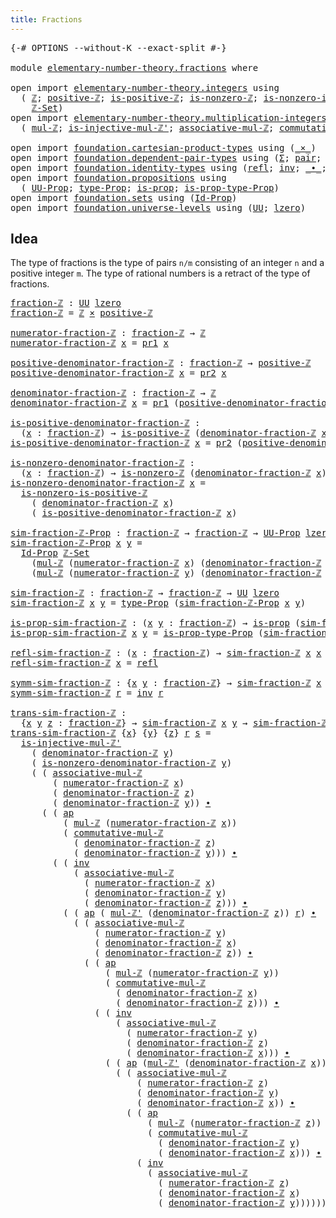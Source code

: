 ```yaml
---
title: Fractions
---
```


<pre class="Agda"><a id="35" class="Symbol">{-#</a> <a id="39" class="Keyword">OPTIONS</a> <a id="47" class="Pragma">--without-K</a> <a id="59" class="Pragma">--exact-split</a> <a id="73" class="Symbol">#-}</a>

<a id="78" class="Keyword">module</a> <a id="85" href="elementary-number-theory.fractions.html" class="Module">elementary-number-theory.fractions</a> <a id="120" class="Keyword">where</a>

<a id="127" class="Keyword">open</a> <a id="132" class="Keyword">import</a> <a id="139" href="elementary-number-theory.integers.html" class="Module">elementary-number-theory.integers</a> <a id="173" class="Keyword">using</a>
  <a id="181" class="Symbol">(</a> <a id="183" href="elementary-number-theory.integers.html#2078" class="Function">ℤ</a><a id="184" class="Symbol">;</a> <a id="186" href="elementary-number-theory.integers.html#7927" class="Function">positive-ℤ</a><a id="196" class="Symbol">;</a> <a id="198" href="elementary-number-theory.integers.html#7796" class="Function">is-positive-ℤ</a><a id="211" class="Symbol">;</a> <a id="213" href="elementary-number-theory.integers.html#2410" class="Function">is-nonzero-ℤ</a><a id="225" class="Symbol">;</a> <a id="227" href="elementary-number-theory.integers.html#8109" class="Function">is-nonzero-is-positive-ℤ</a><a id="251" class="Symbol">;</a>
    <a id="257" href="elementary-number-theory.integers.html#4352" class="Function">ℤ-Set</a><a id="262" class="Symbol">)</a>
<a id="264" class="Keyword">open</a> <a id="269" class="Keyword">import</a> <a id="276" href="elementary-number-theory.multiplication-integers.html" class="Module">elementary-number-theory.multiplication-integers</a> <a id="325" class="Keyword">using</a>
  <a id="333" class="Symbol">(</a> <a id="335" href="elementary-number-theory.multiplication-integers.html#2230" class="Function">mul-ℤ</a><a id="340" class="Symbol">;</a> <a id="342" href="elementary-number-theory.multiplication-integers.html#18375" class="Function">is-injective-mul-ℤ&#39;</a><a id="361" class="Symbol">;</a> <a id="363" href="elementary-number-theory.multiplication-integers.html#11330" class="Function">associative-mul-ℤ</a><a id="380" class="Symbol">;</a> <a id="382" href="elementary-number-theory.multiplication-integers.html#12015" class="Function">commutative-mul-ℤ</a><a id="399" class="Symbol">;</a> <a id="401" href="elementary-number-theory.multiplication-integers.html#2471" class="Function">mul-ℤ&#39;</a><a id="407" class="Symbol">)</a>

<a id="410" class="Keyword">open</a> <a id="415" class="Keyword">import</a> <a id="422" href="foundation.cartesian-product-types.html" class="Module">foundation.cartesian-product-types</a> <a id="457" class="Keyword">using</a> <a id="463" class="Symbol">(</a><a id="464" href="foundation-core.cartesian-product-types.html#590" class="Function Operator">_×_</a><a id="467" class="Symbol">)</a>
<a id="469" class="Keyword">open</a> <a id="474" class="Keyword">import</a> <a id="481" href="foundation.dependent-pair-types.html" class="Module">foundation.dependent-pair-types</a> <a id="513" class="Keyword">using</a> <a id="519" class="Symbol">(</a><a id="520" href="foundation-core.dependent-pair-types.html#515" class="Record">Σ</a><a id="521" class="Symbol">;</a> <a id="523" href="foundation-core.dependent-pair-types.html#588" class="InductiveConstructor">pair</a><a id="527" class="Symbol">;</a> <a id="529" href="foundation-core.dependent-pair-types.html#605" class="Field">pr1</a><a id="532" class="Symbol">;</a> <a id="534" href="foundation-core.dependent-pair-types.html#617" class="Field">pr2</a><a id="537" class="Symbol">)</a>
<a id="539" class="Keyword">open</a> <a id="544" class="Keyword">import</a> <a id="551" href="foundation.identity-types.html" class="Module">foundation.identity-types</a> <a id="577" class="Keyword">using</a> <a id="583" class="Symbol">(</a><a id="584" href="foundation-core.identity-types.html#1820" class="InductiveConstructor">refl</a><a id="588" class="Symbol">;</a> <a id="590" href="foundation-core.identity-types.html#2729" class="Function">inv</a><a id="593" class="Symbol">;</a> <a id="595" href="foundation-core.identity-types.html#2425" class="Function Operator">_∙_</a><a id="598" class="Symbol">;</a> <a id="600" href="foundation-core.identity-types.html#4003" class="Function">ap</a><a id="602" class="Symbol">)</a>
<a id="604" class="Keyword">open</a> <a id="609" class="Keyword">import</a> <a id="616" href="foundation.propositions.html" class="Module">foundation.propositions</a> <a id="640" class="Keyword">using</a>
  <a id="648" class="Symbol">(</a> <a id="650" href="foundation-core.propositions.html#1393" class="Function">UU-Prop</a><a id="657" class="Symbol">;</a> <a id="659" href="foundation-core.propositions.html#1495" class="Function">type-Prop</a><a id="668" class="Symbol">;</a> <a id="670" href="foundation-core.propositions.html#1309" class="Function">is-prop</a><a id="677" class="Symbol">;</a> <a id="679" href="foundation-core.propositions.html#1562" class="Function">is-prop-type-Prop</a><a id="696" class="Symbol">)</a>
<a id="698" class="Keyword">open</a> <a id="703" class="Keyword">import</a> <a id="710" href="foundation.sets.html" class="Module">foundation.sets</a> <a id="726" class="Keyword">using</a> <a id="732" class="Symbol">(</a><a id="733" href="foundation-core.sets.html#1420" class="Function">Id-Prop</a><a id="740" class="Symbol">)</a>
<a id="742" class="Keyword">open</a> <a id="747" class="Keyword">import</a> <a id="754" href="foundation.universe-levels.html" class="Module">foundation.universe-levels</a> <a id="781" class="Keyword">using</a> <a id="787" class="Symbol">(</a><a id="788" href="foundation-core.universe-levels.html#235" class="Primitive">UU</a><a id="790" class="Symbol">;</a> <a id="792" href="Agda.Primitive.html#764" class="Primitive">lzero</a><a id="797" class="Symbol">)</a>
</pre>
## Idea

The type of fractions is the type of pairs `n/m` consisting of an integer `n` and a positive integer `m`. The type of rational numbers is a retract of the type of fractions.

<pre class="Agda"><a id="fraction-ℤ"></a><a id="996" href="elementary-number-theory.fractions.html#996" class="Function">fraction-ℤ</a> <a id="1007" class="Symbol">:</a> <a id="1009" href="foundation-core.universe-levels.html#235" class="Primitive">UU</a> <a id="1012" href="Agda.Primitive.html#764" class="Primitive">lzero</a>
<a id="1018" href="elementary-number-theory.fractions.html#996" class="Function">fraction-ℤ</a> <a id="1029" class="Symbol">=</a> <a id="1031" href="elementary-number-theory.integers.html#2078" class="Function">ℤ</a> <a id="1033" href="foundation-core.cartesian-product-types.html#590" class="Function Operator">×</a> <a id="1035" href="elementary-number-theory.integers.html#7927" class="Function">positive-ℤ</a>

<a id="numerator-fraction-ℤ"></a><a id="1047" href="elementary-number-theory.fractions.html#1047" class="Function">numerator-fraction-ℤ</a> <a id="1068" class="Symbol">:</a> <a id="1070" href="elementary-number-theory.fractions.html#996" class="Function">fraction-ℤ</a> <a id="1081" class="Symbol">→</a> <a id="1083" href="elementary-number-theory.integers.html#2078" class="Function">ℤ</a>
<a id="1085" href="elementary-number-theory.fractions.html#1047" class="Function">numerator-fraction-ℤ</a> <a id="1106" href="elementary-number-theory.fractions.html#1106" class="Bound">x</a> <a id="1108" class="Symbol">=</a> <a id="1110" href="foundation-core.dependent-pair-types.html#605" class="Field">pr1</a> <a id="1114" href="elementary-number-theory.fractions.html#1106" class="Bound">x</a>

<a id="positive-denominator-fraction-ℤ"></a><a id="1117" href="elementary-number-theory.fractions.html#1117" class="Function">positive-denominator-fraction-ℤ</a> <a id="1149" class="Symbol">:</a> <a id="1151" href="elementary-number-theory.fractions.html#996" class="Function">fraction-ℤ</a> <a id="1162" class="Symbol">→</a> <a id="1164" href="elementary-number-theory.integers.html#7927" class="Function">positive-ℤ</a>
<a id="1175" href="elementary-number-theory.fractions.html#1117" class="Function">positive-denominator-fraction-ℤ</a> <a id="1207" href="elementary-number-theory.fractions.html#1207" class="Bound">x</a> <a id="1209" class="Symbol">=</a> <a id="1211" href="foundation-core.dependent-pair-types.html#617" class="Field">pr2</a> <a id="1215" href="elementary-number-theory.fractions.html#1207" class="Bound">x</a>

<a id="denominator-fraction-ℤ"></a><a id="1218" href="elementary-number-theory.fractions.html#1218" class="Function">denominator-fraction-ℤ</a> <a id="1241" class="Symbol">:</a> <a id="1243" href="elementary-number-theory.fractions.html#996" class="Function">fraction-ℤ</a> <a id="1254" class="Symbol">→</a> <a id="1256" href="elementary-number-theory.integers.html#2078" class="Function">ℤ</a>
<a id="1258" href="elementary-number-theory.fractions.html#1218" class="Function">denominator-fraction-ℤ</a> <a id="1281" href="elementary-number-theory.fractions.html#1281" class="Bound">x</a> <a id="1283" class="Symbol">=</a> <a id="1285" href="foundation-core.dependent-pair-types.html#605" class="Field">pr1</a> <a id="1289" class="Symbol">(</a><a id="1290" href="elementary-number-theory.fractions.html#1117" class="Function">positive-denominator-fraction-ℤ</a> <a id="1322" href="elementary-number-theory.fractions.html#1281" class="Bound">x</a><a id="1323" class="Symbol">)</a>

<a id="is-positive-denominator-fraction-ℤ"></a><a id="1326" href="elementary-number-theory.fractions.html#1326" class="Function">is-positive-denominator-fraction-ℤ</a> <a id="1361" class="Symbol">:</a>
  <a id="1365" class="Symbol">(</a><a id="1366" href="elementary-number-theory.fractions.html#1366" class="Bound">x</a> <a id="1368" class="Symbol">:</a> <a id="1370" href="elementary-number-theory.fractions.html#996" class="Function">fraction-ℤ</a><a id="1380" class="Symbol">)</a> <a id="1382" class="Symbol">→</a> <a id="1384" href="elementary-number-theory.integers.html#7796" class="Function">is-positive-ℤ</a> <a id="1398" class="Symbol">(</a><a id="1399" href="elementary-number-theory.fractions.html#1218" class="Function">denominator-fraction-ℤ</a> <a id="1422" href="elementary-number-theory.fractions.html#1366" class="Bound">x</a><a id="1423" class="Symbol">)</a>
<a id="1425" href="elementary-number-theory.fractions.html#1326" class="Function">is-positive-denominator-fraction-ℤ</a> <a id="1460" href="elementary-number-theory.fractions.html#1460" class="Bound">x</a> <a id="1462" class="Symbol">=</a> <a id="1464" href="foundation-core.dependent-pair-types.html#617" class="Field">pr2</a> <a id="1468" class="Symbol">(</a><a id="1469" href="elementary-number-theory.fractions.html#1117" class="Function">positive-denominator-fraction-ℤ</a> <a id="1501" href="elementary-number-theory.fractions.html#1460" class="Bound">x</a><a id="1502" class="Symbol">)</a>

<a id="is-nonzero-denominator-fraction-ℤ"></a><a id="1505" href="elementary-number-theory.fractions.html#1505" class="Function">is-nonzero-denominator-fraction-ℤ</a> <a id="1539" class="Symbol">:</a>
  <a id="1543" class="Symbol">(</a><a id="1544" href="elementary-number-theory.fractions.html#1544" class="Bound">x</a> <a id="1546" class="Symbol">:</a> <a id="1548" href="elementary-number-theory.fractions.html#996" class="Function">fraction-ℤ</a><a id="1558" class="Symbol">)</a> <a id="1560" class="Symbol">→</a> <a id="1562" href="elementary-number-theory.integers.html#2410" class="Function">is-nonzero-ℤ</a> <a id="1575" class="Symbol">(</a><a id="1576" href="elementary-number-theory.fractions.html#1218" class="Function">denominator-fraction-ℤ</a> <a id="1599" href="elementary-number-theory.fractions.html#1544" class="Bound">x</a><a id="1600" class="Symbol">)</a>
<a id="1602" href="elementary-number-theory.fractions.html#1505" class="Function">is-nonzero-denominator-fraction-ℤ</a> <a id="1636" href="elementary-number-theory.fractions.html#1636" class="Bound">x</a> <a id="1638" class="Symbol">=</a>
  <a id="1642" href="elementary-number-theory.integers.html#8109" class="Function">is-nonzero-is-positive-ℤ</a>
    <a id="1671" class="Symbol">(</a> <a id="1673" href="elementary-number-theory.fractions.html#1218" class="Function">denominator-fraction-ℤ</a> <a id="1696" href="elementary-number-theory.fractions.html#1636" class="Bound">x</a><a id="1697" class="Symbol">)</a>
    <a id="1703" class="Symbol">(</a> <a id="1705" href="elementary-number-theory.fractions.html#1326" class="Function">is-positive-denominator-fraction-ℤ</a> <a id="1740" href="elementary-number-theory.fractions.html#1636" class="Bound">x</a><a id="1741" class="Symbol">)</a>

<a id="sim-fraction-ℤ-Prop"></a><a id="1744" href="elementary-number-theory.fractions.html#1744" class="Function">sim-fraction-ℤ-Prop</a> <a id="1764" class="Symbol">:</a> <a id="1766" href="elementary-number-theory.fractions.html#996" class="Function">fraction-ℤ</a> <a id="1777" class="Symbol">→</a> <a id="1779" href="elementary-number-theory.fractions.html#996" class="Function">fraction-ℤ</a> <a id="1790" class="Symbol">→</a> <a id="1792" href="foundation-core.propositions.html#1393" class="Function">UU-Prop</a> <a id="1800" href="Agda.Primitive.html#764" class="Primitive">lzero</a>
<a id="1806" href="elementary-number-theory.fractions.html#1744" class="Function">sim-fraction-ℤ-Prop</a> <a id="1826" href="elementary-number-theory.fractions.html#1826" class="Bound">x</a> <a id="1828" href="elementary-number-theory.fractions.html#1828" class="Bound">y</a> <a id="1830" class="Symbol">=</a>
  <a id="1834" href="foundation-core.sets.html#1420" class="Function">Id-Prop</a> <a id="1842" href="elementary-number-theory.integers.html#4352" class="Function">ℤ-Set</a>
    <a id="1852" class="Symbol">(</a><a id="1853" href="elementary-number-theory.multiplication-integers.html#2230" class="Function">mul-ℤ</a> <a id="1859" class="Symbol">(</a><a id="1860" href="elementary-number-theory.fractions.html#1047" class="Function">numerator-fraction-ℤ</a> <a id="1881" href="elementary-number-theory.fractions.html#1826" class="Bound">x</a><a id="1882" class="Symbol">)</a> <a id="1884" class="Symbol">(</a><a id="1885" href="elementary-number-theory.fractions.html#1218" class="Function">denominator-fraction-ℤ</a> <a id="1908" href="elementary-number-theory.fractions.html#1828" class="Bound">y</a><a id="1909" class="Symbol">))</a>
    <a id="1916" class="Symbol">(</a><a id="1917" href="elementary-number-theory.multiplication-integers.html#2230" class="Function">mul-ℤ</a> <a id="1923" class="Symbol">(</a><a id="1924" href="elementary-number-theory.fractions.html#1047" class="Function">numerator-fraction-ℤ</a> <a id="1945" href="elementary-number-theory.fractions.html#1828" class="Bound">y</a><a id="1946" class="Symbol">)</a> <a id="1948" class="Symbol">(</a><a id="1949" href="elementary-number-theory.fractions.html#1218" class="Function">denominator-fraction-ℤ</a> <a id="1972" href="elementary-number-theory.fractions.html#1826" class="Bound">x</a><a id="1973" class="Symbol">))</a>

<a id="sim-fraction-ℤ"></a><a id="1977" href="elementary-number-theory.fractions.html#1977" class="Function">sim-fraction-ℤ</a> <a id="1992" class="Symbol">:</a> <a id="1994" href="elementary-number-theory.fractions.html#996" class="Function">fraction-ℤ</a> <a id="2005" class="Symbol">→</a> <a id="2007" href="elementary-number-theory.fractions.html#996" class="Function">fraction-ℤ</a> <a id="2018" class="Symbol">→</a> <a id="2020" href="foundation-core.universe-levels.html#235" class="Primitive">UU</a> <a id="2023" href="Agda.Primitive.html#764" class="Primitive">lzero</a>
<a id="2029" href="elementary-number-theory.fractions.html#1977" class="Function">sim-fraction-ℤ</a> <a id="2044" href="elementary-number-theory.fractions.html#2044" class="Bound">x</a> <a id="2046" href="elementary-number-theory.fractions.html#2046" class="Bound">y</a> <a id="2048" class="Symbol">=</a> <a id="2050" href="foundation-core.propositions.html#1495" class="Function">type-Prop</a> <a id="2060" class="Symbol">(</a><a id="2061" href="elementary-number-theory.fractions.html#1744" class="Function">sim-fraction-ℤ-Prop</a> <a id="2081" href="elementary-number-theory.fractions.html#2044" class="Bound">x</a> <a id="2083" href="elementary-number-theory.fractions.html#2046" class="Bound">y</a><a id="2084" class="Symbol">)</a>

<a id="is-prop-sim-fraction-ℤ"></a><a id="2087" href="elementary-number-theory.fractions.html#2087" class="Function">is-prop-sim-fraction-ℤ</a> <a id="2110" class="Symbol">:</a> <a id="2112" class="Symbol">(</a><a id="2113" href="elementary-number-theory.fractions.html#2113" class="Bound">x</a> <a id="2115" href="elementary-number-theory.fractions.html#2115" class="Bound">y</a> <a id="2117" class="Symbol">:</a> <a id="2119" href="elementary-number-theory.fractions.html#996" class="Function">fraction-ℤ</a><a id="2129" class="Symbol">)</a> <a id="2131" class="Symbol">→</a> <a id="2133" href="foundation-core.propositions.html#1309" class="Function">is-prop</a> <a id="2141" class="Symbol">(</a><a id="2142" href="elementary-number-theory.fractions.html#1977" class="Function">sim-fraction-ℤ</a> <a id="2157" href="elementary-number-theory.fractions.html#2113" class="Bound">x</a> <a id="2159" href="elementary-number-theory.fractions.html#2115" class="Bound">y</a><a id="2160" class="Symbol">)</a>
<a id="2162" href="elementary-number-theory.fractions.html#2087" class="Function">is-prop-sim-fraction-ℤ</a> <a id="2185" href="elementary-number-theory.fractions.html#2185" class="Bound">x</a> <a id="2187" href="elementary-number-theory.fractions.html#2187" class="Bound">y</a> <a id="2189" class="Symbol">=</a> <a id="2191" href="foundation-core.propositions.html#1562" class="Function">is-prop-type-Prop</a> <a id="2209" class="Symbol">(</a><a id="2210" href="elementary-number-theory.fractions.html#1744" class="Function">sim-fraction-ℤ-Prop</a> <a id="2230" href="elementary-number-theory.fractions.html#2185" class="Bound">x</a> <a id="2232" href="elementary-number-theory.fractions.html#2187" class="Bound">y</a><a id="2233" class="Symbol">)</a>

<a id="refl-sim-fraction-ℤ"></a><a id="2236" href="elementary-number-theory.fractions.html#2236" class="Function">refl-sim-fraction-ℤ</a> <a id="2256" class="Symbol">:</a> <a id="2258" class="Symbol">(</a><a id="2259" href="elementary-number-theory.fractions.html#2259" class="Bound">x</a> <a id="2261" class="Symbol">:</a> <a id="2263" href="elementary-number-theory.fractions.html#996" class="Function">fraction-ℤ</a><a id="2273" class="Symbol">)</a> <a id="2275" class="Symbol">→</a> <a id="2277" href="elementary-number-theory.fractions.html#1977" class="Function">sim-fraction-ℤ</a> <a id="2292" href="elementary-number-theory.fractions.html#2259" class="Bound">x</a> <a id="2294" href="elementary-number-theory.fractions.html#2259" class="Bound">x</a>
<a id="2296" href="elementary-number-theory.fractions.html#2236" class="Function">refl-sim-fraction-ℤ</a> <a id="2316" href="elementary-number-theory.fractions.html#2316" class="Bound">x</a> <a id="2318" class="Symbol">=</a> <a id="2320" href="foundation-core.identity-types.html#1820" class="InductiveConstructor">refl</a>

<a id="symm-sim-fraction-ℤ"></a><a id="2326" href="elementary-number-theory.fractions.html#2326" class="Function">symm-sim-fraction-ℤ</a> <a id="2346" class="Symbol">:</a> <a id="2348" class="Symbol">{</a><a id="2349" href="elementary-number-theory.fractions.html#2349" class="Bound">x</a> <a id="2351" href="elementary-number-theory.fractions.html#2351" class="Bound">y</a> <a id="2353" class="Symbol">:</a> <a id="2355" href="elementary-number-theory.fractions.html#996" class="Function">fraction-ℤ</a><a id="2365" class="Symbol">}</a> <a id="2367" class="Symbol">→</a> <a id="2369" href="elementary-number-theory.fractions.html#1977" class="Function">sim-fraction-ℤ</a> <a id="2384" href="elementary-number-theory.fractions.html#2349" class="Bound">x</a> <a id="2386" href="elementary-number-theory.fractions.html#2351" class="Bound">y</a> <a id="2388" class="Symbol">→</a> <a id="2390" href="elementary-number-theory.fractions.html#1977" class="Function">sim-fraction-ℤ</a> <a id="2405" href="elementary-number-theory.fractions.html#2351" class="Bound">y</a> <a id="2407" href="elementary-number-theory.fractions.html#2349" class="Bound">x</a>
<a id="2409" href="elementary-number-theory.fractions.html#2326" class="Function">symm-sim-fraction-ℤ</a> <a id="2429" href="elementary-number-theory.fractions.html#2429" class="Bound">r</a> <a id="2431" class="Symbol">=</a> <a id="2433" href="foundation-core.identity-types.html#2729" class="Function">inv</a> <a id="2437" href="elementary-number-theory.fractions.html#2429" class="Bound">r</a>

<a id="trans-sim-fraction-ℤ"></a><a id="2440" href="elementary-number-theory.fractions.html#2440" class="Function">trans-sim-fraction-ℤ</a> <a id="2461" class="Symbol">:</a>
  <a id="2465" class="Symbol">{</a><a id="2466" href="elementary-number-theory.fractions.html#2466" class="Bound">x</a> <a id="2468" href="elementary-number-theory.fractions.html#2468" class="Bound">y</a> <a id="2470" href="elementary-number-theory.fractions.html#2470" class="Bound">z</a> <a id="2472" class="Symbol">:</a> <a id="2474" href="elementary-number-theory.fractions.html#996" class="Function">fraction-ℤ</a><a id="2484" class="Symbol">}</a> <a id="2486" class="Symbol">→</a> <a id="2488" href="elementary-number-theory.fractions.html#1977" class="Function">sim-fraction-ℤ</a> <a id="2503" href="elementary-number-theory.fractions.html#2466" class="Bound">x</a> <a id="2505" href="elementary-number-theory.fractions.html#2468" class="Bound">y</a> <a id="2507" class="Symbol">→</a> <a id="2509" href="elementary-number-theory.fractions.html#1977" class="Function">sim-fraction-ℤ</a> <a id="2524" href="elementary-number-theory.fractions.html#2468" class="Bound">y</a> <a id="2526" href="elementary-number-theory.fractions.html#2470" class="Bound">z</a> <a id="2528" class="Symbol">→</a> <a id="2530" href="elementary-number-theory.fractions.html#1977" class="Function">sim-fraction-ℤ</a> <a id="2545" href="elementary-number-theory.fractions.html#2466" class="Bound">x</a> <a id="2547" href="elementary-number-theory.fractions.html#2470" class="Bound">z</a>
<a id="2549" href="elementary-number-theory.fractions.html#2440" class="Function">trans-sim-fraction-ℤ</a> <a id="2570" class="Symbol">{</a><a id="2571" href="elementary-number-theory.fractions.html#2571" class="Bound">x</a><a id="2572" class="Symbol">}</a> <a id="2574" class="Symbol">{</a><a id="2575" href="elementary-number-theory.fractions.html#2575" class="Bound">y</a><a id="2576" class="Symbol">}</a> <a id="2578" class="Symbol">{</a><a id="2579" href="elementary-number-theory.fractions.html#2579" class="Bound">z</a><a id="2580" class="Symbol">}</a> <a id="2582" href="elementary-number-theory.fractions.html#2582" class="Bound">r</a> <a id="2584" href="elementary-number-theory.fractions.html#2584" class="Bound">s</a> <a id="2586" class="Symbol">=</a>
  <a id="2590" href="elementary-number-theory.multiplication-integers.html#18375" class="Function">is-injective-mul-ℤ&#39;</a>
    <a id="2614" class="Symbol">(</a> <a id="2616" href="elementary-number-theory.fractions.html#1218" class="Function">denominator-fraction-ℤ</a> <a id="2639" href="elementary-number-theory.fractions.html#2575" class="Bound">y</a><a id="2640" class="Symbol">)</a>
    <a id="2646" class="Symbol">(</a> <a id="2648" href="elementary-number-theory.fractions.html#1505" class="Function">is-nonzero-denominator-fraction-ℤ</a> <a id="2682" href="elementary-number-theory.fractions.html#2575" class="Bound">y</a><a id="2683" class="Symbol">)</a>
    <a id="2689" class="Symbol">(</a> <a id="2691" class="Symbol">(</a> <a id="2693" href="elementary-number-theory.multiplication-integers.html#11330" class="Function">associative-mul-ℤ</a>
        <a id="2719" class="Symbol">(</a> <a id="2721" href="elementary-number-theory.fractions.html#1047" class="Function">numerator-fraction-ℤ</a> <a id="2742" href="elementary-number-theory.fractions.html#2571" class="Bound">x</a><a id="2743" class="Symbol">)</a>
        <a id="2753" class="Symbol">(</a> <a id="2755" href="elementary-number-theory.fractions.html#1218" class="Function">denominator-fraction-ℤ</a> <a id="2778" href="elementary-number-theory.fractions.html#2579" class="Bound">z</a><a id="2779" class="Symbol">)</a>
        <a id="2789" class="Symbol">(</a> <a id="2791" href="elementary-number-theory.fractions.html#1218" class="Function">denominator-fraction-ℤ</a> <a id="2814" href="elementary-number-theory.fractions.html#2575" class="Bound">y</a><a id="2815" class="Symbol">))</a> <a id="2818" href="foundation-core.identity-types.html#2425" class="Function Operator">∙</a>
      <a id="2826" class="Symbol">(</a> <a id="2828" class="Symbol">(</a> <a id="2830" href="foundation-core.identity-types.html#4003" class="Function">ap</a>
          <a id="2843" class="Symbol">(</a> <a id="2845" href="elementary-number-theory.multiplication-integers.html#2230" class="Function">mul-ℤ</a> <a id="2851" class="Symbol">(</a><a id="2852" href="elementary-number-theory.fractions.html#1047" class="Function">numerator-fraction-ℤ</a> <a id="2873" href="elementary-number-theory.fractions.html#2571" class="Bound">x</a><a id="2874" class="Symbol">))</a>
          <a id="2887" class="Symbol">(</a> <a id="2889" href="elementary-number-theory.multiplication-integers.html#12015" class="Function">commutative-mul-ℤ</a>
            <a id="2919" class="Symbol">(</a> <a id="2921" href="elementary-number-theory.fractions.html#1218" class="Function">denominator-fraction-ℤ</a> <a id="2944" href="elementary-number-theory.fractions.html#2579" class="Bound">z</a><a id="2945" class="Symbol">)</a>
            <a id="2959" class="Symbol">(</a> <a id="2961" href="elementary-number-theory.fractions.html#1218" class="Function">denominator-fraction-ℤ</a> <a id="2984" href="elementary-number-theory.fractions.html#2575" class="Bound">y</a><a id="2985" class="Symbol">)))</a> <a id="2989" href="foundation-core.identity-types.html#2425" class="Function Operator">∙</a>
        <a id="2999" class="Symbol">(</a> <a id="3001" class="Symbol">(</a> <a id="3003" href="foundation-core.identity-types.html#2729" class="Function">inv</a>
            <a id="3019" class="Symbol">(</a> <a id="3021" href="elementary-number-theory.multiplication-integers.html#11330" class="Function">associative-mul-ℤ</a>
              <a id="3053" class="Symbol">(</a> <a id="3055" href="elementary-number-theory.fractions.html#1047" class="Function">numerator-fraction-ℤ</a> <a id="3076" href="elementary-number-theory.fractions.html#2571" class="Bound">x</a><a id="3077" class="Symbol">)</a>
              <a id="3093" class="Symbol">(</a> <a id="3095" href="elementary-number-theory.fractions.html#1218" class="Function">denominator-fraction-ℤ</a> <a id="3118" href="elementary-number-theory.fractions.html#2575" class="Bound">y</a><a id="3119" class="Symbol">)</a>
              <a id="3135" class="Symbol">(</a> <a id="3137" href="elementary-number-theory.fractions.html#1218" class="Function">denominator-fraction-ℤ</a> <a id="3160" href="elementary-number-theory.fractions.html#2579" class="Bound">z</a><a id="3161" class="Symbol">)))</a> <a id="3165" href="foundation-core.identity-types.html#2425" class="Function Operator">∙</a>
          <a id="3177" class="Symbol">(</a> <a id="3179" class="Symbol">(</a> <a id="3181" href="foundation-core.identity-types.html#4003" class="Function">ap</a> <a id="3184" class="Symbol">(</a> <a id="3186" href="elementary-number-theory.multiplication-integers.html#2471" class="Function">mul-ℤ&#39;</a> <a id="3193" class="Symbol">(</a><a id="3194" href="elementary-number-theory.fractions.html#1218" class="Function">denominator-fraction-ℤ</a> <a id="3217" href="elementary-number-theory.fractions.html#2579" class="Bound">z</a><a id="3218" class="Symbol">))</a> <a id="3221" href="elementary-number-theory.fractions.html#2582" class="Bound">r</a><a id="3222" class="Symbol">)</a> <a id="3224" href="foundation-core.identity-types.html#2425" class="Function Operator">∙</a>
            <a id="3238" class="Symbol">(</a> <a id="3240" class="Symbol">(</a> <a id="3242" href="elementary-number-theory.multiplication-integers.html#11330" class="Function">associative-mul-ℤ</a>
                <a id="3276" class="Symbol">(</a> <a id="3278" href="elementary-number-theory.fractions.html#1047" class="Function">numerator-fraction-ℤ</a> <a id="3299" href="elementary-number-theory.fractions.html#2575" class="Bound">y</a><a id="3300" class="Symbol">)</a>
                <a id="3318" class="Symbol">(</a> <a id="3320" href="elementary-number-theory.fractions.html#1218" class="Function">denominator-fraction-ℤ</a> <a id="3343" href="elementary-number-theory.fractions.html#2571" class="Bound">x</a><a id="3344" class="Symbol">)</a>
                <a id="3362" class="Symbol">(</a> <a id="3364" href="elementary-number-theory.fractions.html#1218" class="Function">denominator-fraction-ℤ</a> <a id="3387" href="elementary-number-theory.fractions.html#2579" class="Bound">z</a><a id="3388" class="Symbol">))</a> <a id="3391" href="foundation-core.identity-types.html#2425" class="Function Operator">∙</a>
              <a id="3407" class="Symbol">(</a> <a id="3409" class="Symbol">(</a> <a id="3411" href="foundation-core.identity-types.html#4003" class="Function">ap</a>
                  <a id="3432" class="Symbol">(</a> <a id="3434" href="elementary-number-theory.multiplication-integers.html#2230" class="Function">mul-ℤ</a> <a id="3440" class="Symbol">(</a><a id="3441" href="elementary-number-theory.fractions.html#1047" class="Function">numerator-fraction-ℤ</a> <a id="3462" href="elementary-number-theory.fractions.html#2575" class="Bound">y</a><a id="3463" class="Symbol">))</a>
                  <a id="3484" class="Symbol">(</a> <a id="3486" href="elementary-number-theory.multiplication-integers.html#12015" class="Function">commutative-mul-ℤ</a>
                    <a id="3524" class="Symbol">(</a> <a id="3526" href="elementary-number-theory.fractions.html#1218" class="Function">denominator-fraction-ℤ</a> <a id="3549" href="elementary-number-theory.fractions.html#2571" class="Bound">x</a><a id="3550" class="Symbol">)</a>
                    <a id="3572" class="Symbol">(</a> <a id="3574" href="elementary-number-theory.fractions.html#1218" class="Function">denominator-fraction-ℤ</a> <a id="3597" href="elementary-number-theory.fractions.html#2579" class="Bound">z</a><a id="3598" class="Symbol">)))</a> <a id="3602" href="foundation-core.identity-types.html#2425" class="Function Operator">∙</a>
                <a id="3620" class="Symbol">(</a> <a id="3622" class="Symbol">(</a> <a id="3624" href="foundation-core.identity-types.html#2729" class="Function">inv</a>
                    <a id="3648" class="Symbol">(</a> <a id="3650" href="elementary-number-theory.multiplication-integers.html#11330" class="Function">associative-mul-ℤ</a>
                      <a id="3690" class="Symbol">(</a> <a id="3692" href="elementary-number-theory.fractions.html#1047" class="Function">numerator-fraction-ℤ</a> <a id="3713" href="elementary-number-theory.fractions.html#2575" class="Bound">y</a><a id="3714" class="Symbol">)</a>
                      <a id="3738" class="Symbol">(</a> <a id="3740" href="elementary-number-theory.fractions.html#1218" class="Function">denominator-fraction-ℤ</a> <a id="3763" href="elementary-number-theory.fractions.html#2579" class="Bound">z</a><a id="3764" class="Symbol">)</a>
                      <a id="3788" class="Symbol">(</a> <a id="3790" href="elementary-number-theory.fractions.html#1218" class="Function">denominator-fraction-ℤ</a> <a id="3813" href="elementary-number-theory.fractions.html#2571" class="Bound">x</a><a id="3814" class="Symbol">)))</a> <a id="3818" href="foundation-core.identity-types.html#2425" class="Function Operator">∙</a>
                  <a id="3838" class="Symbol">(</a> <a id="3840" class="Symbol">(</a> <a id="3842" href="foundation-core.identity-types.html#4003" class="Function">ap</a> <a id="3845" class="Symbol">(</a><a id="3846" href="elementary-number-theory.multiplication-integers.html#2471" class="Function">mul-ℤ&#39;</a> <a id="3853" class="Symbol">(</a><a id="3854" href="elementary-number-theory.fractions.html#1218" class="Function">denominator-fraction-ℤ</a> <a id="3877" href="elementary-number-theory.fractions.html#2571" class="Bound">x</a><a id="3878" class="Symbol">))</a> <a id="3881" href="elementary-number-theory.fractions.html#2584" class="Bound">s</a><a id="3882" class="Symbol">)</a> <a id="3884" href="foundation-core.identity-types.html#2425" class="Function Operator">∙</a>
                    <a id="3906" class="Symbol">(</a> <a id="3908" class="Symbol">(</a> <a id="3910" href="elementary-number-theory.multiplication-integers.html#11330" class="Function">associative-mul-ℤ</a>
                        <a id="3952" class="Symbol">(</a> <a id="3954" href="elementary-number-theory.fractions.html#1047" class="Function">numerator-fraction-ℤ</a> <a id="3975" href="elementary-number-theory.fractions.html#2579" class="Bound">z</a><a id="3976" class="Symbol">)</a>
                        <a id="4002" class="Symbol">(</a> <a id="4004" href="elementary-number-theory.fractions.html#1218" class="Function">denominator-fraction-ℤ</a> <a id="4027" href="elementary-number-theory.fractions.html#2575" class="Bound">y</a><a id="4028" class="Symbol">)</a>
                        <a id="4054" class="Symbol">(</a> <a id="4056" href="elementary-number-theory.fractions.html#1218" class="Function">denominator-fraction-ℤ</a> <a id="4079" href="elementary-number-theory.fractions.html#2571" class="Bound">x</a><a id="4080" class="Symbol">))</a> <a id="4083" href="foundation-core.identity-types.html#2425" class="Function Operator">∙</a>
                      <a id="4107" class="Symbol">(</a> <a id="4109" class="Symbol">(</a> <a id="4111" href="foundation-core.identity-types.html#4003" class="Function">ap</a>
                          <a id="4140" class="Symbol">(</a> <a id="4142" href="elementary-number-theory.multiplication-integers.html#2230" class="Function">mul-ℤ</a> <a id="4148" class="Symbol">(</a><a id="4149" href="elementary-number-theory.fractions.html#1047" class="Function">numerator-fraction-ℤ</a> <a id="4170" href="elementary-number-theory.fractions.html#2579" class="Bound">z</a><a id="4171" class="Symbol">))</a>
                          <a id="4200" class="Symbol">(</a> <a id="4202" href="elementary-number-theory.multiplication-integers.html#12015" class="Function">commutative-mul-ℤ</a>
                            <a id="4248" class="Symbol">(</a> <a id="4250" href="elementary-number-theory.fractions.html#1218" class="Function">denominator-fraction-ℤ</a> <a id="4273" href="elementary-number-theory.fractions.html#2575" class="Bound">y</a><a id="4274" class="Symbol">)</a>
                            <a id="4304" class="Symbol">(</a> <a id="4306" href="elementary-number-theory.fractions.html#1218" class="Function">denominator-fraction-ℤ</a> <a id="4329" href="elementary-number-theory.fractions.html#2571" class="Bound">x</a><a id="4330" class="Symbol">)))</a> <a id="4334" href="foundation-core.identity-types.html#2425" class="Function Operator">∙</a>
                        <a id="4360" class="Symbol">(</a> <a id="4362" href="foundation-core.identity-types.html#2729" class="Function">inv</a>
                          <a id="4392" class="Symbol">(</a> <a id="4394" href="elementary-number-theory.multiplication-integers.html#11330" class="Function">associative-mul-ℤ</a>
                            <a id="4440" class="Symbol">(</a> <a id="4442" href="elementary-number-theory.fractions.html#1047" class="Function">numerator-fraction-ℤ</a> <a id="4463" href="elementary-number-theory.fractions.html#2579" class="Bound">z</a><a id="4464" class="Symbol">)</a>
                            <a id="4494" class="Symbol">(</a> <a id="4496" href="elementary-number-theory.fractions.html#1218" class="Function">denominator-fraction-ℤ</a> <a id="4519" href="elementary-number-theory.fractions.html#2571" class="Bound">x</a><a id="4520" class="Symbol">)</a>
                            <a id="4550" class="Symbol">(</a> <a id="4552" href="elementary-number-theory.fractions.html#1218" class="Function">denominator-fraction-ℤ</a> <a id="4575" href="elementary-number-theory.fractions.html#2575" class="Bound">y</a><a id="4576" class="Symbol">)))))))))))))</a>
</pre>